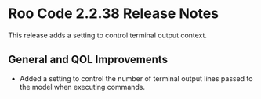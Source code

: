 # Roo Code 2.2.38 Release Notes

This release adds a setting to control terminal output context.

## General and QOL Improvements

*   Added a setting to control the number of terminal output lines passed to the model when executing commands.
